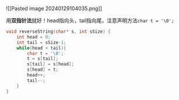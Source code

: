 ![[Pasted image 20240129104035.png]]

用**双指针法**就好！head指向头，tail指向尾，注意声明方法`char t = '\0';`

```c
void reverseString(char* s, int sSize) {
    int head = 0;
    int tail = sSize-1;
    while(head < tail){
        char t = '\0';
        t = s[tail];
        s[tail] = s[head];
        s[head] = t;
        head++;
        tail--;
    }
}
```
